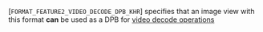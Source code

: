 [`FORMAT_FEATURE2_VIDEO_DECODE_DPB_KHR`] specifies that an
image view with this format  **can**  be used as a DPB for
[video decode operations](https://www.khronos.org/registry/vulkan/specs/1.3-extensions/html/vkspec.html#video-decode-operations)